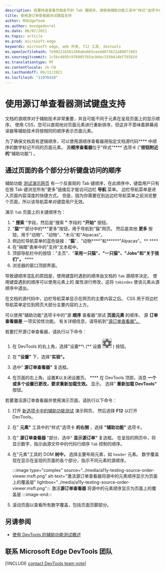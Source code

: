 ```yaml
---
description: 若要快速查看页面各节的 Tab 键顺序，请使用辅助功能工具中"样式"选项卡右边的"源顺序查看器"。
title: 使用源订单查看器测试键盘支持
author: MSEdgeTeam
ms.author: msedgedevrel
ms.date: 06/07/2021
ms.topic: article
ms.prod: microsoft-edge
keywords: microsoft edge, web 开发, f12 工具, devtools
ms.openlocfilehash: 7e90221b581280a6eb63cee4d073622a80871903
ms.sourcegitcommit: 1c5bc4695c976805fb5acbdac3350414bf79582d
ms.translationtype: MT
ms.contentlocale: zh-CN
ms.lasthandoff: 09/12/2021
ms.locfileid: "11976410"
---
```

# <a name="test-keyboard-support-using-the-source-order-viewer"></a>使用源订单查看器测试键盘支持

文档的源顺序对于辅助技术非常重要，并且可能不同于元素在呈现页面上的显示顺序。  使用 CSS，您可以直观地对页面元素进行重新排序，但这并不意味着屏幕阅读器等辅助技术将按相同的顺序表示页面元素。  

为了确保文档具有逻辑顺序，可以使用源顺序查看器用指定文档源代码**** 中顺序的数字标记不同的页面元素。  源**顺序查看器**位于"样式"**** 选项卡 ("**按钮附近的**"辅助功能") 。


## <a name="analyzing-the-order-of-keyboard-access-through-sections-of-the-page"></a>通过页面的各个部分分析键盘访问的顺序

辅助功能 [测试演示网页][DevToolsA11yErrorsDemopage] 有一个反直观的 Tab 键顺序，在此顺序中，键盘用户只有在按 Tab 键浏览所有"更多"链接后才能访问边栏 **导航** 菜单。  边栏导航菜单是进入页面内容深度的快捷方式。  但是，因为你需要在到达边栏导航菜单之前浏览整个页面，所以该导航菜单对键盘用户无效。

演示 `Tab` 页面上的关键顺序为：
1. " **搜索** "字段，然后是"搜索 **"** 字段的 **"开始"** 按钮。
1. "**猫****"部分中的**"更多"按钮，用于导航到"猫"网页。  然后是其他 **更多** 按钮，用于"动物"、"动物"、"木马"和"Alpacas"。
1. 侧边栏导航菜单的蓝色链接："**猫**"、"动物****"和******"Alpacas"。** ****
1. 在"捐赠"表单中的"支持"文本框中。
1. 顶部导航栏中的按钮："主页"、"******采用一**只猫"、"一只猫"、"Jobs"和"关于******我们"。** ****
1. 浏览器的窗口顶部界面。

导致键顺序混乱的原因是，使用键盘时遇到的顺序由文档的 `Tab` 源顺序决定。  使用键盘遇到的顺序可以使用元素上的 属性进行修改，这将 `tabindex` 使该元素从源顺序中退出。

在文档的源代码中，边栏导航菜单显示在网页的主要内容之后。  CSS 用于将边栏导航菜单定位到网页大部分主要内容的上方。 

可以使用"辅助功能"选项卡中的"源 **顺序** 查看器"测试 **页面元素** 的顺序。 源 **订单查看器是** 一项实验性功能。 有关详细信息，请导航到"[源订单查看器"。](../experimental-features/index.md#source-order-viewer)


若要打开源订单查看器，请执行以下命令：

1.  在 DevTools 的右上角，选择"设置**\ (** 设置 ![ ](../media/settings-button-icon.msft.png) \) 按钮。  

1.  在 **"设置"** 下，选择"**实验"。**  

1.  选中" **源订单查看器"** 复选框。

1.  在页面的右上角，设置**X**以关闭设置页。 ****  在 DevTools 顶部，消息 **一个或多个设置已更改，要求重新加载生效。** 显示。  选择" **重新加载 DevTools"** 按钮。



若要激活源订单查看器并使用演示页面，请执行以下命令：

1.  打开 [新选项卡中的辅助功能测试][DevToolsA11yErrorsDemopage] 演示网页。 然后选择 **F12** 以打开 DevTools。

1.  在" **元素"** 工具中的"样式"选项卡 **的右侧** ，选择 **"辅助功能"** 选项卡。

1.  在" **源订单查看器** "部分，选中" **显示源订单"** 复选框。  在呈现的网页中，将显示数字，指示由源文件中的代码行顺序 `Tab` 控制的顺序。

1.  在"元素"工具的 DOM **树中，** 选择主要布局元素，如 `header` 元素。  数字覆盖现在显示在呈现的页面的各个部分，指示不同元素的源顺序。 

    :::image type="complex" source="../media/a11y-testing-source-order-viewer.msft.png" alt-text="激活源订单查看器将源中的元素顺序显示为页面上的覆盖层" lightbox="../media/a11y-testing-source-order-viewer.msft.png":::
        激活**源订单查看器** 将源中的元素顺序显示为页面上的覆盖层
    :::image-end:::
    
1.  滚动页面以查看所有数字覆盖，包括页面页脚部分。


## <a name="see-also"></a>另请参阅

*  [使用 DevTools 的辅助功能测试概述](accessibility-testing-in-devtools.md)


## <a name="getting-in-touch-with-the-microsoft-edge-devtools-team"></a>联系 Microsoft Edge DevTools 团队  

[!INCLUDE [contact DevTools team note](../includes/contact-devtools-team-note.md)]  


<!-- links -->
[DevToolsA11yErrorsDemopage]: https://microsoftedge.github.io/DevToolsSamples/a11y-testing/page-with-errors.html "辅助功能测试演示网页|GitHub"
